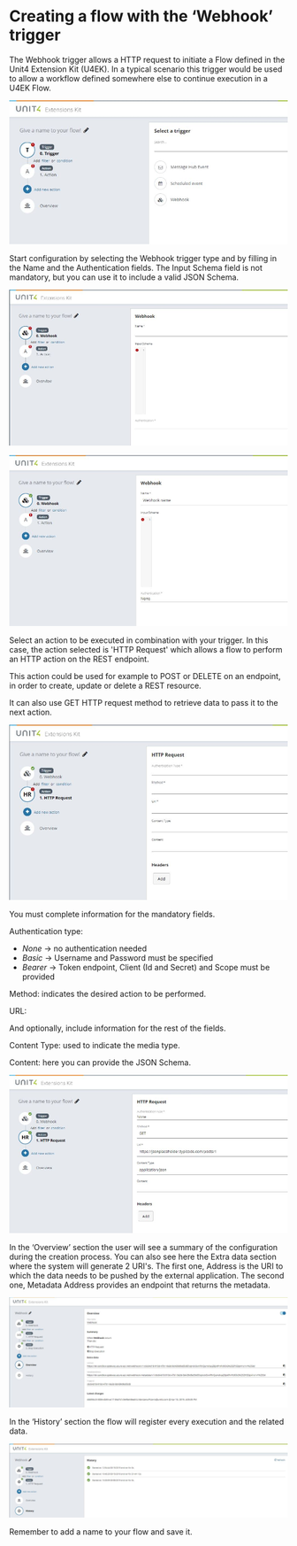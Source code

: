 ﻿# Creating a flow with the ‘Webhook’ trigger

The Webhook trigger allows a HTTP request to initiate a Flow defined in the Unit4 Extension Kit (U4EK). In a typical scenario this trigger would be used to allow a workflow defined somewhere else to continue execution in a U4EK Flow.

![broken image](images/Webhook_1.JPG)

Start configuration by selecting the Webhook trigger type and by filling in the Name and the Authentication fields. The Input Schema field is not mandatory, but you can use it to include a valid JSON Schema.

![broken image](images/Webhook_2.JPG)

![broken image](images/Webhook_3.JPG)

Select an action to be executed in combination with your trigger. In this case, the action selected is 'HTTP Request' which allows a flow to perform an HTTP action on the REST endpoint.

This action could be used for example to POST or DELETE on an endpoint, in order to create, update or delete a REST resource.

It can also use GET HTTP request method to retrieve data to pass it to the next action.

![broken image](images/Webhook_4.JPG)

You must complete information for the mandatory fields.

Authentication type:
* _None_ -> no authentication needed
* _Basic_ -> Username and Password must be specified
* _Bearer_ -> Token endpoint, Client (Id and Secret) and Scope must be provided

Method: indicates the desired action to be performed.

URL: 

And optionally, include information for the rest of the fields.

Content Type: used to indicate the media type.

Content: here you can provide the JSON Schema.

![broken image](images/Webhook_5.JPG)

In the ‘Overview’ section the user will see a summary of the configuration during the creation process. You can also see here the Extra data section where the system will generate 2 URI's. The first one, Address is the URI to which the data needs to be pushed by the external application. The second one, Metadata Address provides an endpoint that returns the metadata.

![broken image](images/Webhook_6.JPG)

In the ‘History’ section the flow will register every execution and the related data.

![broken image](images/Webhook_7.JPG)

Remember to add a name to your flow and save it.